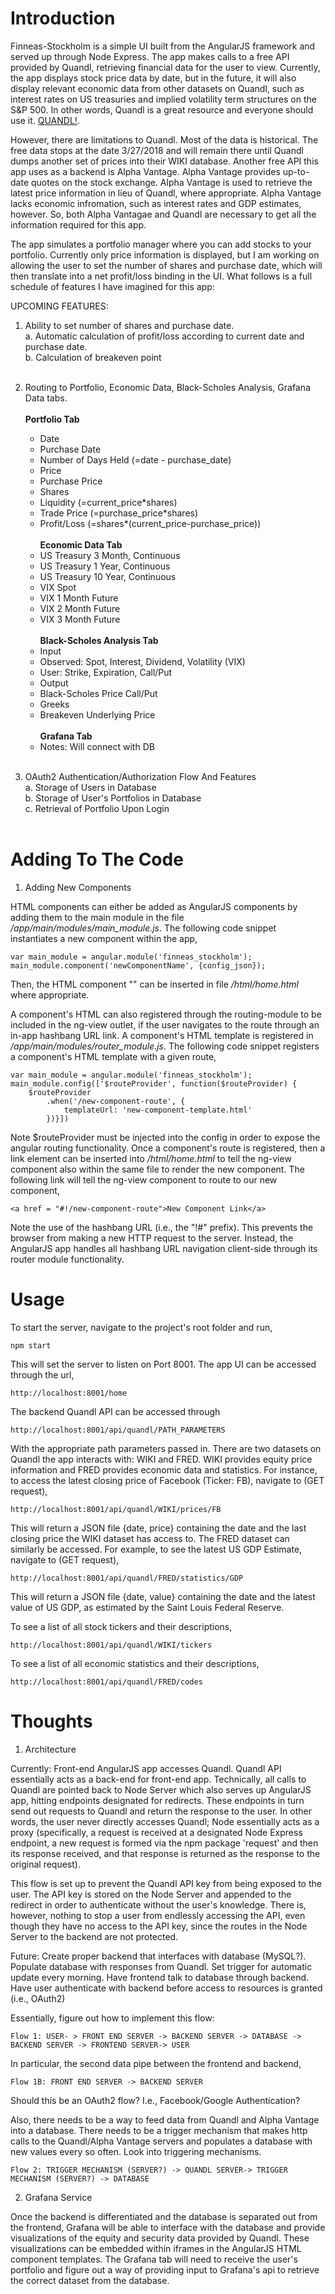 <h1>Introduction</h1>

Finneas-Stockholm is a simple UI built from the AngularJS framework and served up through Node Express. The app makes calls to a free API provided by Quandl, retrieving financial data for the user to view. Currently, the app displays stock price data by date, but in the future, it will also display relevant economic data from other datasets on Quandl, such as interest rates on US treasuries and implied volatility term structures on the S&P 500. In other words, Quandl is a great resource and everyone should use it. <a href = "http://www.quandl.com">QUANDL!</a>. 

However, there are limitations to Quandl. Most of the data is historical. The free data stops at the date 3/27/2018 and will remain there until Quandl dumps another set of prices into their WIKI database. Another free API this app uses as a backend is Alpha Vantage. Alpha Vantage provides up-to-date quotes on the stock exchange. Alpha Vantage is used to retrieve the latest price information in lieu of Quandl, where appropriate. Alpha Vantage lacks economic infromation, such as interest rates and GDP estimates, however. So, both Alpha Vantagae and Quandl are necessary to get all the information required for this app. 

The app simulates a portfolio manager where you can add stocks to your portfolio. Currently only price information is displayed, but I am working on allowing the user to set the number of shares and purchase date, which will then translate into a net profit/loss binding in the UI. What follows is a full schedule of features I have imagined for this app:

UPCOMING FEATURES:
1. Ability to set number of shares and purchase date.<br>
	a. Automatic calculation of profit/loss according to current date and purchase date.<br>
	b. Calculation of breakeven point<br><br>
2. Routing to Portfolio, Economic Data, Black-Scholes Analysis, Grafana Data tabs.<br><br>
<b>Portfolio Tab</b><br>
	* Date<br>
	* Purchase Date<br>
	* Number of Days Held (=date - purchase_date)<br>
	* Price<br>
	* Purchase Price<br>
	* Shares<br>
	* Liquidity (=current_price*shares)<br>
	* Trade Price (=purchase_price*shares)<br>
	* Profit/Loss (=shares*(current_price-purchase_price))<br><br>
<b>Economic Data Tab</b><br>
	* US Treasury 3 Month, Continuous<br>
	* US Treasury 1 Year, Continuous<br>
	* US Treasury 10 Year, Continuous<br>
	* VIX Spot<br>
	* VIX 1 Month Future<br>
	* VIX 2 Month Future<br>
	* VIX 3 Month Future<br><br>
<b>Black-Scholes Analysis Tab</b><br>
	* Input<br>
	- Observed: Spot, Interest, Dividend, Volatility (VIX)<br>
	- User: Strike, Expiration, Call/Put<br>
	* Output<br>
	- Black-Scholes Price Call/Put<br>
	- Greeks<br>
	- Breakeven Underlying Price<br><br>
	<b>Grafana Tab</b><br>
	- Notes: Will connect with DB<br><br>
	
3. OAuth2 Authentication/Authorization Flow And Features<br>
	a. Storage of Users in Database<br>
	b. Storage of User's Portfolios in Database<br>
	c. Retrieval of Portfolio Upon Login<br><br>

<h1>Adding To The Code</h1>

1. Adding New Components

HTML components can either be added as AngularJS components by adding them to the main module in the file <i>/app/main/modules/main_module.js</i>. The following code snippet instantiates a new component within the app, 

	var main_module = angular.module('finneas_stockholm');
	main_module.component('newComponentName', {config_json});

Then, the HTML component "<new-component-name></new-component-name>" can be inserted in file <i>/html/home.html</i> where appropriate.

A component's HTML can also registered through the routing-module to be included in the ng-view outlet, if the user navigates to the route through an in-app hashbang URL link. A component's HTML template is registered in <i>/app/main/modules/router_module.js</i>. The following code snippet registers a component's HTML template with a given route,

	var main_module = angular.module('finneas_stockholm');
	main_module.config(['$routeProvider', function($routeProvider) {
    	$routeProvider
        	.when('/new-component-route', {
            	templateUrl: 'new-component-template.html'
        	})}])

Note $routeProvider must be injected into the config in order to expose the angular routing functionality. Once a component's route is registered, then a link element can be inserted into <i>/html/home.html</i> to tell the ng-view component also within the same file to render the new component. The following link will tell the ng-view component to route to our new component,

	<a href = "#!/new-component-route">New Component Link</a>

Note the use of the hashbang URL (i.e., the "!#" prefix). This prevents the browser from making a new HTTP request to the server. Instead, the AngularJS app handles all hashbang URL navigation client-side through its router module functionality. 

<h1>Usage</h1>

To start the server, navigate to the project's root folder and run,

	npm start

This will set the server to listen on Port 8001. The app UI can be accessed through the url,

	http://localhost:8001/home

The backend Quandl API can be accessed through

	http://localhost:8001/api/quandl/PATH_PARAMETERS

With the appropriate path parameters passed in. There are two datasets on Quandl the app interacts with: WIKI and FRED. WIKI provides equity price information and FRED provides economic data and statistics. For instance, to access the latest closing price of Facebook (Ticker: FB), navigate to (GET request),

	http://localhost:8001/api/quandl/WIKI/prices/FB

This will return a JSON file {date, price} containing the date and the last closing price the WIKI dataset has access to. The FRED dataset can similarly be accessed. For example, to see the latest US GDP Estimate, navigate to (GET request),

	http://localhost:8001/api/quandl/FRED/statistics/GDP

This will return a JSON file {date, value} containing the date and the latest value of US GDP, as estimated by the Saint Louis Federal Reserve. 

To see a list of all stock tickers and their descriptions,

	http://localhost:8001/api/quandl/WIKI/tickers

To see a list of all economic statistics and their descriptions,

	http://localhost:8001/api/quandl/FRED/codes

<h1>Thoughts</h1>

1. Architecture

Currently: 
Front-end AngularJS app accesses Quandl. Quandl API essentially acts as a back-end for front-end app. Technically, all calls to Quandl are pointed back to Node Server which also serves up AngularJS app, hitting endpoints designated for redirects. These endpoints in turn send out requests to Quandl and return the response to the user. In other words, the user never directly accesses Quandl; Node essentially acts as a proxy (specifically, a request is received at a designated Node Express endpoint, a new request is formed via the npm package 'request' and then its response received, and that response is returned as the response to the original request).

This flow is set up to prevent the Quandl API key from being exposed to the user. The API key is stored on the Node Server and appended to the redirect in order to authenticate without the user's knowledge. There is, however, nothing to stop a user from endlessly accessing the API, even though they have no access to the API key, since the routes in the Node Server to the backend are not protected. 

Future:
Create proper backend that interfaces with database (MySQL?). Populate database with responses from Quandl. Set trigger for automatic update every morning. Have frontend talk to database through backend. Have user authenticate with backend before access to resources is granted (i.e., OAuth2)

Essentially, figure out how to implement this flow:

	Flow 1: USER- > FRONT END SERVER -> BACKEND SERVER -> DATABASE -> BACKEND SERVER -> FRONTEND SERVER-> USER
		
In particular, the second data pipe between the frontend and backend, 

	Flow 1B: FRONT END SERVER -> BACKEND SERVER
	
Should this be an OAuth2 flow? I.e., Facebook/Google Authentication?

Also, there needs to be a way to feed data from Quandl and Alpha Vantage into a database. There needs to be a trigger mechanism that makes http calls to the Quandl/Alpha Vantage servers and populates a database with new values every so often. Look into triggering mechanisms.

	Flow 2: TRIGGER MECHANISM (SERVER?) -> QUANDL SERVER-> TRIGGER MECHANISM (SERVER?) -> DATABASE

2. Grafana Service

Once the backend is differentiated and the database is separated out from the frontend, Grafana will be able to interface with the database and provide visualizations of the equity and security data provided by Quandl. These visualizations can be embedded within iframes in the AngularJS HTML component templates. The Grafana tab will need to receive the user's portfolio and figure out a way of providing input to Grafana's api to retrieve the correct dataset from the database.